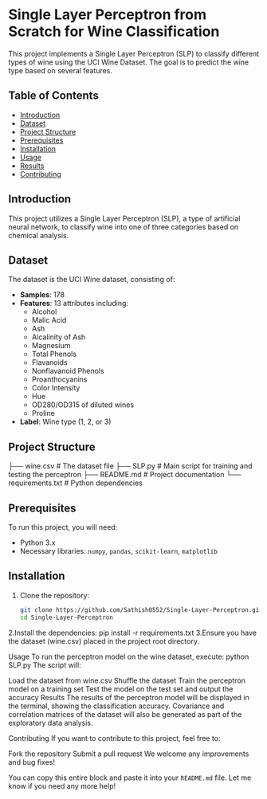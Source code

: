 # Single Layer Perceptron from Scratch for Wine Classification

This project implements a Single Layer Perceptron (SLP) to classify different types of wine using the UCI Wine Dataset. The goal is to predict the wine type based on several features.

## Table of Contents
- [Introduction](#introduction)
- [Dataset](#dataset)
- [Project Structure](#project-structure)
- [Prerequisites](#prerequisites)
- [Installation](#installation)
- [Usage](#usage)
- [Results](#results)
- [Contributing](#contributing)

## Introduction
This project utilizes a Single Layer Perceptron (SLP), a type of artificial neural network, to classify wine into one of three categories based on chemical analysis.

## Dataset
The dataset is the UCI Wine dataset, consisting of:
- **Samples**: 178
- **Features**: 13 attributes including:
  - Alcohol
  - Malic Acid
  - Ash
  - Alcalinity of Ash
  - Magnesium
  - Total Phenols
  - Flavanoids
  - Nonflavanoid Phenols
  - Proanthocyanins
  - Color Intensity
  - Hue
  - OD280/OD315 of diluted wines
  - Proline
- **Label**: Wine type (1, 2, or 3)

## Project Structure
├── wine.csv # The dataset file ├── SLP.py # Main script for training and testing the perceptron ├── README.md # Project documentation └── requirements.txt # Python dependencies


## Prerequisites
To run this project, you will need:
- Python 3.x
- Necessary libraries: `numpy`, `pandas`, `scikit-learn`, `matplotlib`

## Installation
1. Clone the repository:
   ```bash
   git clone https://github.com/Sathish0552/Single-Layer-Perceptron.git
   cd Single-Layer-Perceptron
2.Install the dependencies:
   pip install -r requirements.txt
3.Ensure you have the dataset (wine.csv) placed in the project root directory.

Usage
To run the perceptron model on the wine dataset, execute:
python SLP.py
The script will:

Load the dataset from wine.csv
Shuffle the dataset
Train the perceptron model on a training set
Test the model on the test set and output the accuracy
Results
The results of the perceptron model will be displayed in the terminal, showing the classification accuracy. Covariance and correlation matrices of the dataset will also be generated as part of the exploratory data analysis.

Contributing
If you want to contribute to this project, feel free to:

Fork the repository
Submit a pull request
We welcome any improvements and bug fixes!

You can copy this entire block and paste it into your `README.md` file. Let me know if you need any more help!
